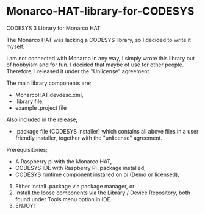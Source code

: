 # Monarco-HAT-library-for-CODESYS
CODESYS 3 Library for Monarco HAT

The Monarco HAT was lacking a CODESYS library, so I decided to write it myself.

I am not connected with Monarco in any way, I simply wrote this library out of hobbyism and for fun. 
I decided that maybe of use for other people. Therefore, I released it under the "Unlicense" agreement.

The main library components are;
- MonarcoHAT.devdesc.xml,
- .library file,
- example .project file

Also included in the release;
- .package file (CODESYS installer) which contains all above files in a user friendly installer, together with the "unlicense" agreement.

Prerequisitories;
- A Raspberry pi with the Monarco HAT,
- CODESYS IDE with Raspberry Pi .package installed,
- CODESYS runtime component installed on pi (Demo or licensed),

1) Either install .package via package manager, or 
2) Install the loose components via the Library / Device Repository, both found under Tools menu option in IDE.
3) ENJOY!
